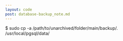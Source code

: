 ```yaml
---
layout: code
post: database-backup_note.md
---
```



$ sudo cp -a /path/to/unarchived/folder/main/backup/. /usr/local/pgsql/data/
